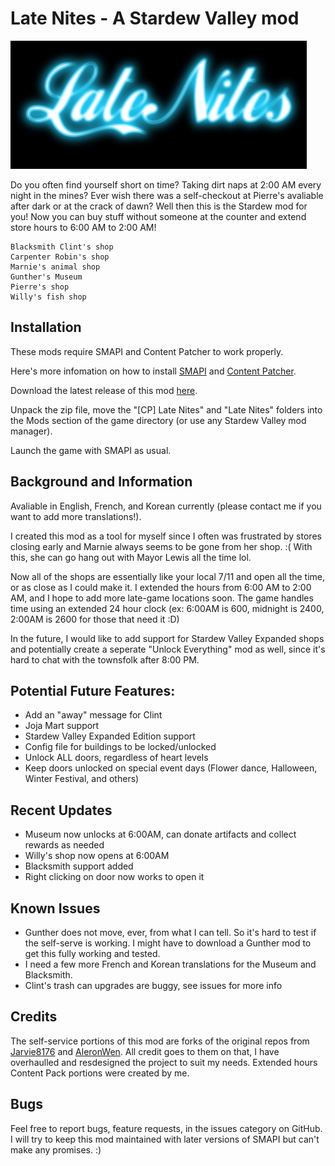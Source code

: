 # Late Nites - A Stardew Valley mod

![Late Nites](/latenites.png)

Do you often find yourself short on time? Taking dirt naps at 2:00 AM every night in the mines? 
Ever wish there was a self-checkout at Pierre's avaliable after dark or at the crack of dawn? Well then this
is the Stardew mod for you!
Now you can buy stuff without someone at the counter and extend store hours to 6:00 AM to 2:00 AM!

    Blacksmith Clint's shop
    Carpenter Robin's shop
    Marnie's animal shop
    Gunther's Museum
    Pierre's shop
    Willy's fish shop

## Installation

These mods require SMAPI and Content Patcher to work properly.

Here's more infomation on how to install [SMAPI](https://stardewvalleywiki.com/Modding:Player_Guide/Getting_Started) and [Content Patcher](https://www.nexusmods.com/stardewvalley/mods/1915).

Download the latest release of this mod [here](https://github.com/montgomerysamantha/LateNites/releases/).

Unpack the zip file, move the "[CP] Late Nites" and "Late Nites" folders into the Mods section of the game directory (or use any Stardew Valley mod manager).

Launch the game with SMAPI as usual. 

## Background and Information

Avaliable in English, French, and Korean currently (please contact me if you want to add more translations!).

I created this mod as a tool for myself since I often was frustrated by stores closing early and Marnie always seems to be gone from her shop. :(
With this, she can go hang out with Mayor Lewis all the time lol.

Now all of the shops are essentially like your local 7/11 and open all the time, or as close as I could make it.
I extended the hours from 6:00 AM to 2:00 AM, and I hope to add more late-game locations soon.
The game handles time using an extended 24 hour clock (ex: 6:00AM is 600, midnight is 2400, 2:00AM is 2600 for those that need it :D)

In the future, I would like to add support for Stardew Valley Expanded shops and potentially create a seperate "Unlock Everything" mod as well, since it's
hard to chat with the townsfolk after 8:00 PM. 

## Potential Future Features:
- Add an "away" message for Clint
- Joja Mart support
- Stardew Valley Expanded Edition support
- Config file for buildings to be locked/unlocked
- Unlock ALL doors, regardless of heart levels
- Keep doors unlocked on special event days (Flower dance, Halloween, Winter Festival, and others)

## Recent Updates
- Museum now unlocks at 6:00AM, can donate artifacts and collect rewards as needed
- Willy's shop now opens at 6:00AM
- Blacksmith support added
- Right clicking on door now works to open it

## Known Issues
- Gunther does not move, ever, from what I can tell. So it's hard to test if the self-serve is working. I might have to download a Gunther mod to get this 
fully working and tested.
- I need a few more French and Korean translations for the Museum and Blacksmith.
- Clint's trash can upgrades are buggy, see issues for more info

## Credits

The self-service portions of this mod are forks of the original repos from [Jarvie8176](https://github.com/Jarvie8176) and [AleronWen](https://github.com/AleronWen/StardewMods).
All credit goes to them on that, I have overhaulled and resdesigned the project to suit my needs.
Extended hours Content Pack portions were created by me.

## Bugs
Feel free to report bugs, feature requests, in the issues category on GitHub. I will try to keep this mod maintained with later versions of SMAPI but can't make any promises. :)
